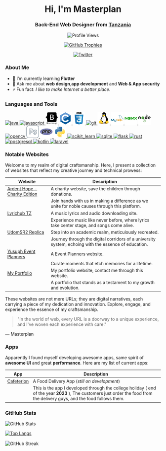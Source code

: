 <div align="center">
  <h1>Hi, I'm Masterplan</h1>
  <h3>Back-End Web Designer from <a href='https://www.tanzania.go.tz/'>Tanzania</a></h3>
  
  <p>
    <img src="https://komarev.com/ghpvc/?username=reprogamaco&label=Profile%20views&color=0e75b6&style=flat" alt="Profile Views" />
  </p>
  
  <p>
    <a href="https://github.com/ryo-ma/github-profile-trophy">
      <img src="https://github-profile-trophy.vercel.app/?username=reprogamaco" alt="GitHub Trophies" />
    </a>
  </p>
  
  <p>
    <a href="https://twitter.com/reprogamaco" target="_blank">
      <img src="https://upload.wikimedia.org/wikipedia/commons/thumb/6/6f/Logo_of_Twitter.svg/512px-Logo_of_Twitter.svg.png" alt="Twitter" width="40" height="40" />
    </a>
  </p>
</div>

### About Me

- 🌱 I’m currently learning **Flutter**
- 💬 Ask me about **web design**,**app development** and **Web & App security**
- ⚡ Fun fact: *I like to make Internet a better place*.

### Languages and Tools

<p align="left">
  <a href="https://www.java.com/en/" target="_blank" rel="noreferrer">
    <img src="https://upload.wikimedia.org/wikipedia/en/thumb/3/30/Java_programming_language_logo.svg/121px-Java_programming_language_logo.svg.png" alt="java" width="40" height="40" />
  </a>
  <a href="https://developer.mozilla.org/en-US/docs/Web/JavaScript" target="_blank" rel="noreferrer">
    <img src="https://upload.wikimedia.org/wikipedia/commons/thumb/6/6a/JavaScript-logo.png/600px-JavaScript-logo.png" alt="javascript" width="40" height="40" />
  </a>
  <a href="https://getbootstrap.com" target="_blank" rel="noreferrer">
    <img src="https://raw.githubusercontent.com/devicons/devicon/master/icons/bootstrap/bootstrap-plain-wordmark.svg" alt="bootstrap" width="40" height="40" />
  </a>
  <a href="https://www.cprogramming.com/" target="_blank" rel="noreferrer">
    <img src="https://raw.githubusercontent.com/devicons/devicon/master/icons/c/c-original.svg" alt="c" width="40" height="40" />
  </a>
  <a href="https://www.w3schools.com/css/" target="_blank" rel="noreferrer">
    <img src="https://raw.githubusercontent.com/devicons/devicon/master/icons/css3/css3-original-wordmark.svg" alt="css3" width="40" height="40" />
  </a>
  <a href="https://git-scm.com/" target="_blank" rel="noreferrer">
    <img src="https://www.vectorlogo.zone/logos/git-scm/git-scm-icon.svg" alt="git" width="40" height="40" />
  </a>
  <a href="https://www.linux.org/" target="_blank" rel="noreferrer">
    <img src="https://raw.githubusercontent.com/devicons/devicon/master/icons/linux/linux-original.svg" alt="linux" width="40" height="40" />
  </a>
  <a href="https://www.mysql.com/" target="_blank" rel="noreferrer">
    <img src="https://raw.githubusercontent.com/devicons/devicon/master/icons/mysql/mysql-original-wordmark.svg" alt="mysql" width="40" height="40" />
  </a>
  <a href="https://www.nginx.com" target="_blank" rel="noreferrer">
    <img src="https://raw.githubusercontent.com/devicons/devicon/master/icons/nginx/nginx-original.svg" alt="nginx" width="40" height="40" />
  </a>
  <a href="https://nodejs.org" target="_blank" rel="noreferrer">
    <img src="https://raw.githubusercontent.com/devicons/devicon/master/icons/nodejs/nodejs-original-wordmark.svg" alt="nodejs" width="40" height="40" />
  </a>
  <a href="https://opencv.org/" target="_blank" rel="noreferrer">
    <img src="https://www.vectorlogo.zone/logos/opencv/opencv-icon.svg" alt="opencv" width="40" height="40" />
  </a>
  <a href="https://www.photoshop.com/en" target="_blank" rel="noreferrer">
    <img src="https://raw.githubusercontent.com/devicons/devicon/master/icons/photoshop/photoshop-line.svg" alt="photoshop" width="40" height="40" />
  </a>
  <a href="https://www.php.net" target="_blank" rel="noreferrer">
    <img src="https://raw.githubusercontent.com/devicons/devicon/master/icons/php/php-original.svg" alt="php" width="40" height="40" />
  </a>
  <a href="https://www.python.org" target="_blank" rel="noreferrer">
    <img src="https://raw.githubusercontent.com/devicons/devicon/master/icons/python/python-original.svg" alt="python" width="40" height="40" />
  </a>
  <a href="https://scikit-learn.org/" target="_blank" rel="noreferrer">
    <img src="https://upload.wikimedia.org/wikipedia/commons/0/05/Scikit_learn_logo_small.svg" alt="scikit_learn" width="40" height="40" />
  </a>
  <a href="https://www.sqlite.org/" target="_blank" rel="noreferrer">
    <img src="https://www.vectorlogo.zone/logos/sqlite/sqlite-icon.svg" alt="sqlite" width="40" height="40" />
  </a>
  <a href='https://flask.palletsprojects.com'>
    <img src="https://www.nicepng.com/png/detail/98-984992_flask-web-framework.png" alt="flask" width="40" height="40" />
  </a>
  <a href='https://www.rust-lang.org/'>
    <img src="https://upload.wikimedia.org/wikipedia/commons/d/d5/Rust_programming_language_black_logo.svg" alt="rust" width="40" height="40" />
  </a>
  <a href='https://www.postgresql.org/'>
    <img src="https://upload.wikimedia.org/wikipedia/commons/thumb/2/29/Postgresql_elephant.svg/540px-Postgresql_elephant.svg.png" alt="postgresql" width="40" height="40" />
  </a>
  <a href='https://kotlinlang.org/'>
    <img src="https://seeklogo.com/images/K/kotlin-logo-E4C9B2C4CF-seeklogo.com.png" alt="kotlin" width="100" height="40" />
  </a>
  <a href='https://laravel.com/'>
    <img src="https://cdn.icon-icons.com/icons2/2699/PNG/512/laravel_logo_icon_170314.png" alt="laravel" width="100" height="40" />
  </a>
</p>

### Notable Websites

Welcome to my realm of digital craftsmanship. Here, I present a collection of websites that reflect my creative journey and technical prowess:

| Website                         | Description                                                                                   |
|---------------------------------|-----------------------------------------------------------------------------------------------|
| [Ardent Hope - Charity Edition](https://ardenthope.vercel.app)   | A charity website, save the children through donations.                                                  |
|                                 | Join hands with us in making a difference as we unite for noble causes through this platform. |
| [Lyrichub TZ](https://lyrichubtz.000webhostapp.com)               | A music lyrics and audio downloading site.                                       |
|                                 | Experience music like never before, where lyrics take center stage, and songs come alive.     |
| [UdomSR2 Replica](https://udomsr2.000webhostapp.com)              | Step into an academic realm, meticulously recreated.                                         |
|                                 | Journey through the digital corridors of a university system, echoing with the essence of education. |
| [Yusuph Event Planners](https://yusuph-event-planners.vercel.app)| A Event Planners website. |
|                                 | Curate moments that etch memories for a lifetime.                                           |
| [My Portfolio](https://reprogamaco.github.io)                     | My portfolio website, contact me through this website.                   |
|                                 | A portfolio that stands as a testament to my growth and evolution.                            |

These websites are not mere URLs; they are digital narratives, each carrying a piece of my dedication and innovation. Explore, engage, and experience the essence of my craftsmanship.

> "In the world of web, every URL is a doorway to a unique experience, and I've woven each experience with care."

— Masterplan


### Apps

Apparently I found myself developing awesome apps, same spirit of **awesome UI** and great **performance**. Here are my list of current apps:

| App                         | Description                                                                                   |
|---------------------------------|-----------------------------------------------------------------------------------------------|
| [Cafeterion](https://github.com/reprogamaco)   | A Food Delivery App (*still on development*)                                   |
|                                 | This is the app I developed through the college holiday ( end of the year **2023** ), The customers just order the food from the delivery guys, and the food follows them.   |


### GitHub Stats

![GitHub Stats](https://github-readme-stats.vercel.app/api?username=reprogamaco&count_private=true&show_icons=true)

[![Top Langs](https://github-readme-stats.vercel.app/api/top-langs/?username=reprogamaco&langs_count=8)](https://github.com/reprogamaco/github-readme-stats)

<p>
  <img align="center" src="https://github-readme-streak-stats.herokuapp.com/?user=reprogamaco" alt="GitHub Streak" />
</p>
